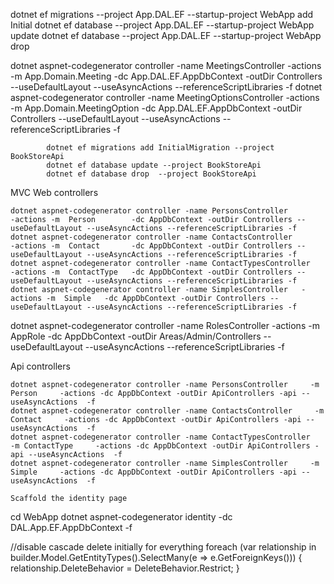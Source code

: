 dotnet ef migrations --project App.DAL.EF --startup-project WebApp add Initial
dotnet ef database --project App.DAL.EF --startup-project WebApp update
dotnet ef database --project App.DAL.EF --startup-project WebApp drop

dotnet aspnet-codegenerator controller -name MeetingsController        -actions -m  App.Domain.Meeting        -dc App.DAL.EF.AppDbContext -outDir Controllers --useDefaultLayout --useAsyncActions --referenceScriptLibraries -f
dotnet aspnet-codegenerator controller -name MeetingOptionsController        -actions -m  App.Domain.MeetingOption        -dc App.DAL.EF.AppDbContext -outDir Controllers --useDefaultLayout --useAsyncActions --referenceScriptLibraries -f




            dotnet ef migrations add InitialMigration --project BookStoreApi
            dotnet ef database update --project BookStoreApi
            dotnet ef database drop  --project BookStoreApi
            
MVC Web controllers
~~~
dotnet aspnet-codegenerator controller -name PersonsController        -actions -m  Person        -dc AppDbContext -outDir Controllers --useDefaultLayout --useAsyncActions --referenceScriptLibraries -f
dotnet aspnet-codegenerator controller -name ContactsController       -actions -m  Contact       -dc AppDbContext -outDir Controllers --useDefaultLayout --useAsyncActions --referenceScriptLibraries -f
dotnet aspnet-codegenerator controller -name ContactTypesController   -actions -m  ContactType   -dc AppDbContext -outDir Controllers --useDefaultLayout --useAsyncActions --referenceScriptLibraries -f
dotnet aspnet-codegenerator controller -name SimplesController   -actions -m  Simple   -dc AppDbContext -outDir Controllers --useDefaultLayout --useAsyncActions --referenceScriptLibraries -f
~~~

dotnet aspnet-codegenerator controller -name RolesController        -actions -m  AppRole        -dc AppDbContext -outDir Areas/Admin/Controllers --useDefaultLayout --useAsyncActions --referenceScriptLibraries -f




Api controllers
~~~
dotnet aspnet-codegenerator controller -name PersonsController     -m Person     -actions -dc AppDbContext -outDir ApiControllers -api --useAsyncActions  -f
dotnet aspnet-codegenerator controller -name ContactsController     -m Contact     -actions -dc AppDbContext -outDir ApiControllers -api --useAsyncActions  -f
dotnet aspnet-codegenerator controller -name ContactTypesController     -m ContactType     -actions -dc AppDbContext -outDir ApiControllers -api --useAsyncActions  -f
dotnet aspnet-codegenerator controller -name SimplesController     -m Simple     -actions -dc AppDbContext -outDir ApiControllers -api --useAsyncActions  -f

Scaffold the identity page
~~~
cd WebApp
dotnet aspnet-codegenerator identity -dc DAL.App.EF.AppDbContext -f


 //disable cascade delete initially for everything
    foreach (var relationship in builder.Model.GetEntityTypes().SelectMany(e => e.GetForeignKeys()))
    {
        relationship.DeleteBehavior = DeleteBehavior.Restrict;
    }

